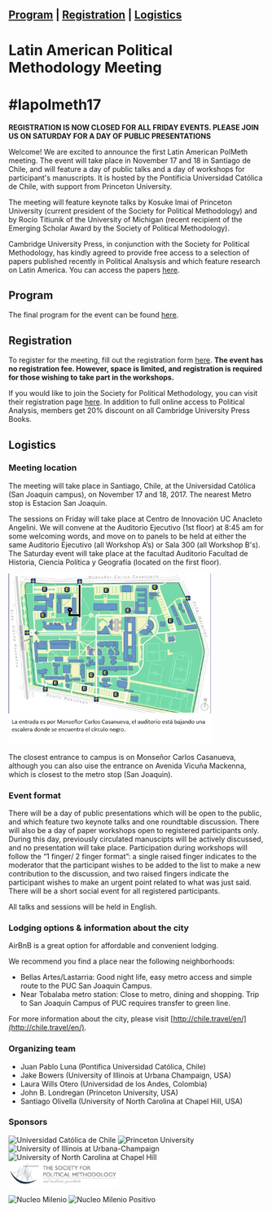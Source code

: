 
<a href="#program">Program</a> | <a href="#registration">Registration</a> | <a href="#logistics">Logistics</a>
---
# Latin American Political Methodology Meeting
# \#lapolmeth17

**REGISTRATION IS NOW CLOSED FOR ALL FRIDAY EVENTS. PLEASE JOIN US ON SATURDAY FOR A DAY OF PUBLIC PRESENTATIONS**

Welcome! We are excited to announce the first Latin American PolMeth meeting. The event will take place in November 17 and 18 in Santiago de Chile, and will feature a day of public talks and a day of workshops for participant's manuscripts. It is hosted by the Pontificia Universidad Católica de Chile, with support from Princeton University. 

The meeting will feature keynote talks by Kosuke Imai of Princeton University (current president of the Society for Political Methodology) and by Rocío Titiunik of the University of Michigan (recent recipient of the Emerging Scholar Award by the Society of Political Methodology).

Cambridge University Press, in conjunction with the Society for Political Methodology, has kindly agreed to provide free access to a selection of papers published recently in Political Analsysis and which feature research on Latin America. You can access the papers [here](https://www.cambridge.org/core/journals/political-analysis/special-collections/latin-american-political-methodology-2017-collection).

## Program

The final program for the event can be found [here](https://docs.google.com/document/d/1R7mAs7t6DxL9360jTUCED_eNJP-t_ukchillBr082SA/pub). 

## Registration

To register for the meeting, fill out the registration form [here](https://goo.gl/forms/7LLcVxCgOA3ASaRh2). **The event has no registration fee. However, space is limited, and registration is required for those wishing to take part in the workshops.**

If you would like to join the Society for Political Methodology, you can visit their registration page [here]( https://www.cambridge.org/core/membership/spm/membership). In addition to full online access to Political Analysis, members get 20% discount on all Cambridge University Press Books.  

## Logistics


### Meeting location
The meeting will take place in Santiago, Chile, at the Universidad Católica (San Joaquin campus), on November 17 and 18, 2017. The nearest Metro stop is Estacion San Joaquin.

The sessions on Friday will take place at Centro de Innovación UC Anacleto Angelini. We will convene at the Auditorio Ejecutivo (1st floor) at 8:45 am for some welcoming words, and move on to panels to be held at either the same Auditorio Ejecutivo (all Workshop A’s) or Sala 300 (all Workshop B's). The Saturday event will take place at the facultad Auditorio Facultad de Historia, Ciencia Política y Geografía (located on the first floor). 

<img src="mapa%20auditorio%20san%20joaqui%CC%81n.jpg" alt="San Joaquin Campus Map" width="400"> 


The closest entrance to campus is on Monseñor Carlos Casanueva, although you can also uise the entrance on Avenida Vicuña Mackenna, which is closest to the metro stop (San Joaquin).  


### Event format
There will be a day of public presentations which will be open to the public, and which feature two keynote talks and one roundtable discussion. 
There will also be a day of paper workshops open to registered participants only. During this day, previously circulated manuscipts will be actively discussed, and no presentation will take place. Participation during workshops will follow the “1 finger/ 2 finger format”: a single raised finger indicates to the moderator that the participant wishes to be added to the list to make a new contribution to the discussion, and two raised fingers indicate the participant wishes to make an urgent point related to what was just said. There will be a short social event for all registered participants.  

All talks and sessions will be held in English.

### Lodging options & information about the city
AirBnB is a great option for affordable and convenient lodging. 

We recommend you find a place near the following neighborhoods:
- Bellas Artes/Lastarria: Good night life, easy metro access and simple route to the PUC San Joaquin Campus.
- Near Tobalaba metro station: Close to metro, dining and shopping. Trip to San Joaquin Campus of PUC requires transfer to green line.   

For more information about the city, please visit [http://chile.travel/en/](http://chile.travel/en/).

### Organizing team

- Juan Pablo Luna (Pontifica Universidad Católica, Chile)
- Jake Bowers (University of Illinois at Urbana Champaign, USA)
- Laura Wills Otero (Universidad de los Andes, Colombia)
- John B. Londregan (Princeton University, USA)
- Santiago Olivella (University of North Carolina at Chapel Hill, USA)

### Sponsors

<img src="PUC.jpg" alt="Universidad Católica de Chile" width="100"> <img src="princeton.jpg" alt="Princeton University" width="100"> <img src="illinoislogo.png" alt="University of Illinois at Urbana-Champaign" height="50"> <img src="unc.jpg" alt="University of North Carolina at Chapel Hill" width="175"><img src="SPM.png" alt="Society For Political Methodology" width="215">

<img src="Logo Núcleo (en alta res.).jpg" alt="Nucleo Milenio" width="100"> <img src="LogoMilenio_positivo.png" alt="Nucleo Milenio Positivo" width="200"> 


